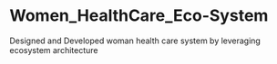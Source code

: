 # Women_HealthCare_Eco-System
Designed and Developed woman health care system by leveraging ecosystem architecture 
